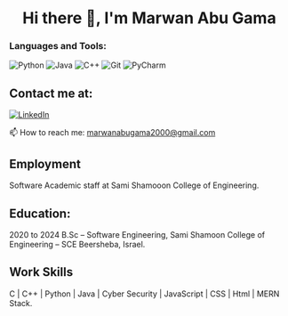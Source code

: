 <h1 align="center">Hi there 👋, I'm Marwan Abu Gama </h1>

### Languages and Tools:

<img alt="Python" src="https://img.shields.io/badge/python%20-%2314354C.svg?&style=for-the-badge&logo=python&logoColor=white"/> <img alt="Java" src="https://img.shields.io/badge/java-%23ED8B00.svg?&style=for-the-badge&logo=java&logoColor=white"/>  <img alt="C++" src="https://img.shields.io/badge/c++%20-%2300599C.svg?&style=for-the-badge&logo=c%2B%2B&ogoColor=white"/> 
<img alt="Git" src="https://img.shields.io/badge/git%20-%23F05033.svg?&style=for-the-badge&logo=git&logoColor=white"/> 
<img alt="PyCharm" src="https://img.shields.io/badge/pycharm-143?style=for-the-badge&logo=pycharm&logoColor=black&color=black&labelColor=green"/>


## Contact me at:
<a href="https://www.linkedin.com/in/marwan-gama/" title=" Linked in "><img alt="LinkedIn" src="https://img.shields.io/badge/linkedin%20-%230077B5.svg?&style=for-the-badge&logo=linkedin&logoColor=white"/></a>

📫 How to reach me: marwanabugama2000@gmail.com

## Employment
  Software Academic staff at Sami Shamooon College of Engineering.
## Education:
2020 to 2024	B.Sc – Software Engineering, Sami Shamoon College of Engineering – SCE Beersheba, Israel.

## Work Skills
  C | C++ | Python | Java | Cyber Security | JavaScript | CSS | Html | MERN Stack.

